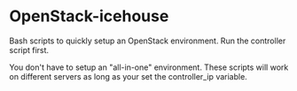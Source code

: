 OpenStack-icehouse
==================

Bash scripts to quickly setup an OpenStack environment.
Run the controller script first.

You don't have to setup an "all-in-one" environment. These scripts will work on different servers as long as your set the controller_ip variable.

